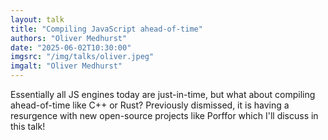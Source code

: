 ```yaml
---
layout: talk
title: "Compiling JavaScript ahead-of-time"
authors: "Oliver Medhurst"
date: "2025-06-02T10:30:00"
imgsrc: "/img/talks/oliver.jpeg"
imgalt: "Oliver Medhurst"
---
```


Essentially all JS engines today are just-in-time, but what about compiling ahead-of-time like C++ or Rust? Previously dismissed, it is having a resurgence with new open-source projects like Porffor which I'll discuss in this talk!

